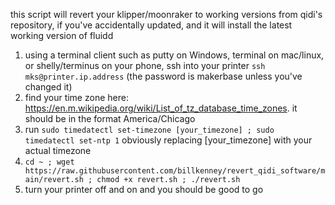 this script will revert your klipper/moonraker to working versions from qidi's repository, if you've accidentally updated, and it will install the latest working version of fluidd

1. using a terminal client such as putty on Windows, terminal on mac/linux, or shelly/terminus on your phone, ssh into your printer `ssh mks@printer.ip.address` (the password is makerbase unless you've changed it)
2. find your time zone here: https://en.m.wikipedia.org/wiki/List_of_tz_database_time_zones. it should be in the format America/Chicago
3. run `sudo timedatectl set-timezone [your_timezone] ; sudo timedatectl set-ntp 1` obviously replacing [your_timezone] with your actual timezone
4. `cd ~ ; wget https://raw.githubusercontent.com/billkenney/revert_qidi_software/main/revert.sh ; chmod +x revert.sh ; ./revert.sh`
5. turn your printer off and on and you should be good to go

